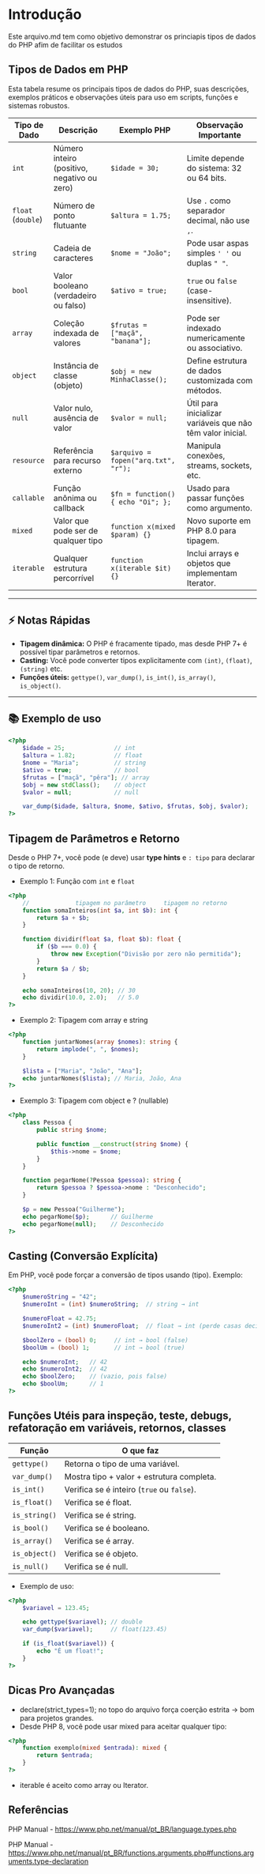 # Introdução 
Este arquivo.md tem como objetivo demonstrar os princiapis tipos de dados do PHP afim de facilitar os estudos

## Tipos de Dados em PHP

Esta tabela resume os principais tipos de dados do PHP, suas descrições, exemplos práticos e observações úteis para uso em scripts, funções e sistemas robustos.

| Tipo de Dado  | Descrição                                 | Exemplo PHP                           | Observação Importante                                      |
|---------------|-------------------------------------------|---------------------------------------|------------------------------------------------------------|
| `int`         | Número inteiro (positivo, negativo ou zero) | `$idade = 30;`                        | Limite depende do sistema: 32 ou 64 bits.                 |
| `float` (`double`) | Número de ponto flutuante               | `$altura = 1.75;`                     | Use `.` como separador decimal, não use `,`.               |
| `string`      | Cadeia de caracteres                      | `$nome = "João";`                     | Pode usar aspas simples `' '` ou duplas `" "`.             |
| `bool`        | Valor booleano (verdadeiro ou falso)      | `$ativo = true;`                      | `true` ou `false` (case-insensitive).                      |
| `array`       | Coleção indexada de valores               | `$frutas = ["maçã", "banana"];`       | Pode ser indexado numericamente ou associativo.            |
| `object`      | Instância de classe (objeto)              | `$obj = new MinhaClasse();`           | Define estrutura de dados customizada com métodos.         |
| `null`        | Valor nulo, ausência de valor             | `$valor = null;`                      | Útil para inicializar variáveis que não têm valor inicial. |
| `resource`    | Referência para recurso externo           | `$arquivo = fopen("arq.txt", "r");`   | Manipula conexões, streams, sockets, etc.                  |
| `callable`    | Função anônima ou callback                | `$fn = function() { echo "Oi"; };`    | Usado para passar funções como argumento.                  |
| `mixed`       | Valor que pode ser de qualquer tipo       | `function x(mixed $param) {}`         | Novo suporte em PHP 8.0 para tipagem.                      |
| `iterable`    | Qualquer estrutura percorrível            | `function x(iterable $it) {}`         | Inclui arrays e objetos que implementam Iterator.          |

---

## ⚡ Notas Rápidas

- **Tipagem dinâmica:** O PHP é fracamente tipado, mas desde PHP 7+ é possível tipar parâmetros e retornos.
- **Casting:** Você pode converter tipos explicitamente com `(int)`, `(float)`, `(string)` etc.
- **Funções úteis:** `gettype()`, `var_dump()`, `is_int()`, `is_array()`, `is_object()`.

---

## 📚 Exemplo de uso

```php
<?php
    $idade = 25;              // int
    $altura = 1.82;           // float
    $nome = "Maria";          // string
    $ativo = true;            // bool
    $frutas = ["maçã", "pêra"]; // array
    $obj = new stdClass();    // object
    $valor = null;            // null

    var_dump($idade, $altura, $nome, $ativo, $frutas, $obj, $valor);
?>
```

## Tipagem de Parâmetros e Retorno

Desde o PHP 7+, você pode (e deve) usar **type hints** e `: tipo` para declarar o tipo de retorno.

- Exemplo 1: Função com `int` e `float`

```php
<?php
    //             tipagem no parâmetro     tipagem no retorno
    function somaInteiros(int $a, int $b): int {
        return $a + $b;
    }

    function dividir(float $a, float $b): float {
        if ($b === 0.0) {
            throw new Exception("Divisão por zero não permitida");
        }
        return $a / $b;
    }

    echo somaInteiros(10, 20); // 30
    echo dividir(10.0, 2.0);   // 5.0
?>
```

- Exemplo 2: Tipagem com array e string

```php
<?php
    function juntarNomes(array $nomes): string {
        return implode(", ", $nomes);
    }

    $lista = ["Maria", "João", "Ana"];
    echo juntarNomes($lista); // Maria, João, Ana
?>
```

- Exemplo 3: Tipagem com object e ? (nullable)

```php
<?php
    class Pessoa {
        public string $nome;

        public function __construct(string $nome) {
            $this->nome = $nome;
        }
    }

    function pegarNome(?Pessoa $pessoa): string {
        return $pessoa ? $pessoa->nome : "Desconhecido";
    }

    $p = new Pessoa("Guilherme");
    echo pegarNome($p);      // Guilherme
    echo pegarNome(null);    // Desconhecido
?>
```
## Casting (Conversão Explícita)
Em PHP, você pode forçar a conversão de tipos usando (tipo). Exemplo:

```php
<?php
    $numeroString = "42";
    $numeroInt = (int) $numeroString;  // string → int

    $numeroFloat = 42.75;
    $numeroInt2 = (int) $numeroFloat;  // float → int (perde casas decimais)

    $boolZero = (bool) 0;     // int → bool (false)
    $boolUm = (bool) 1;       // int → bool (true)

    echo $numeroInt;   // 42
    echo $numeroInt2;  // 42
    echo $boolZero;    // (vazio, pois false)
    echo $boolUm;      // 1
?>
```

## Funções Utéis para inspeção, teste, debugs, refatoração em variáveis, retornos, classes

| Função        | O que faz                                  |
| ------------- | ------------------------------------------ |
| `gettype()`   | Retorna o tipo de uma variável.            |
| `var_dump()`  | Mostra tipo + valor + estrutura completa.  |
| `is_int()`    | Verifica se é inteiro (`true` ou `false`). |
| `is_float()`  | Verifica se é float.                       |
| `is_string()` | Verifica se é string.                      |
| `is_bool()`   | Verifica se é booleano.                    |
| `is_array()`  | Verifica se é array.                       |
| `is_object()` | Verifica se é objeto.                      |
| `is_null()`   | Verifica se é null.                        |

- Exemplo de uso:

```php
<?php
    $variavel = 123.45;

    echo gettype($variavel); // double
    var_dump($variavel);     // float(123.45)

    if (is_float($variavel)) {
        echo "É um float!";
    }
?>
```

## Dicas Pro Avançadas

- declare(strict_types=1); no topo do arquivo força coerção estrita → bom para projetos grandes.
- Desde PHP 8, você pode usar mixed para aceitar qualquer tipo:

```php
<?php
    function exemplo(mixed $entrada): mixed {
        return $entrada;
    }
?>
```
- iterable é aceito como array ou Iterator.

## Referências

PHP Manual - https://www.php.net/manual/pt_BR/language.types.php

PHP Manual - https://www.php.net/manual/pt_BR/functions.arguments.php#functions.arguments.type-declaration